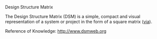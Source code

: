 Design Structure Matrix

The Design Structure Matrix (DSM) is a simple, compact and visual representation of a system or project in the form of a square matrix ([via](https://en.m.wikipedia.org/wiki/Design_structure_matrix)).

Reference of Knowledge: http://www.dsmweb.org
